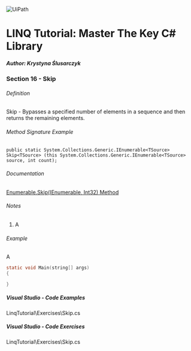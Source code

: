![UiPath](https://shonharsh.github.io/curriculum-vitae/Images/GitHub-Banner-CSharp-02.png)

# LINQ Tutorial: Master The Key C# Library

##### Author: Krystyna Ślusarczyk

### Section 16 - Skip

###### Definition
Skip - Bypasses a specified number of elements in a sequence and then returns the remaining elements.

###### Method Signature Example
`public static System.Collections.Generic.IEnumerable<TSource> Skip<TSource> (this System.Collections.Generic.IEnumerable<TSource> source, int count);`

###### Documentation
[Enumerable.Skip<TSource>(IEnumerable<TSource>, Int32) Method](https://learn.microsoft.com/en-us/dotnet/api/system.linq.enumerable.skip)

###### Notes
1. A

###### Example
A

```c
static void Main(string[] args)
{

}
```

##### Visual Studio - Code Examples

LinqTutorial\Exercises\Skip.cs

##### Visual Studio - Code Exercises

LinqTutorial\Exercises\Skip.cs
